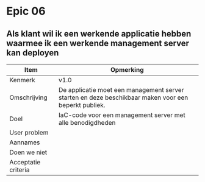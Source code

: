 # Epic 06
## Als klant wil ik een werkende applicatie hebben waarmee ik een werkende management server kan deployen
| Item | Opmerking |
| ---- | --------- |
| Kenmerk | v1.0 |
| Omschrijving | De applicatie moet een management server starten en deze beschikbaar maken voor een beperkt publiek.  |
| Doel | IaC-code voor een management server met alle benodigdheden |
| User problem |  | User value | |
| Aannames |  |
| Doen we niet |  |
| Acceptatie criteria |  |